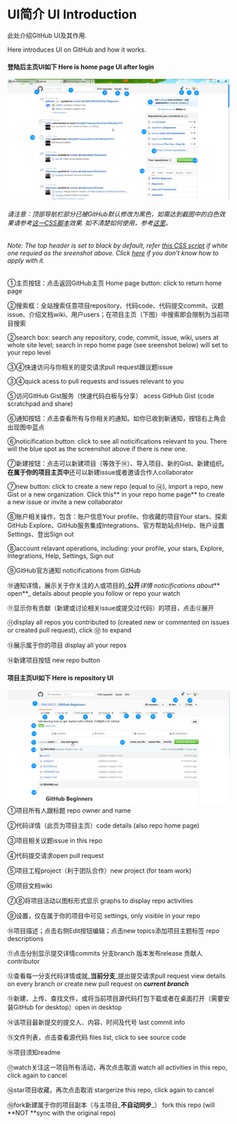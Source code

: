 # UI简介  UI Introduction

此处介绍GitHub UI及其作用.

Here introduces UI on GitHub and how it works.

#### 登陆后主页UI如下 Here is home page UI after login

![](/assets/2017-02-18_16-50-13.png)

###### 请注意：顶部导航栏部分已被GitHub默认修改为黑色，如需达到截图中的白色效果请参考[这一CSS脚本](https://userstyles.org/styles/138766/github-return-light-themed-header)效果. 如不清楚如何使用，参考[这里](https://userstyles.org/help/stylish)。

###### Note: The top header is set to black by default, refer [this CSS script](https://userstyles.org/styles/138766/github-return-light-themed-header) if white one requied as the sreenshot above. Click [here](https://userstyles.org/help/stylish) if you don't know how to apply with it.

①主页按钮：点击返回GitHub主页  Home page button: click to return home page

②搜索框：全站搜索任意项目repository、代码code、代码提交commit、议题issue、介绍文档wiki、用户users；在项目主页（下图）中搜索即会限制为当前项目搜索

②search box: search any repository, code, commit, issue, wiki, users at whole site level; search in repo home page \(see sreenshot below\) will set to your repo level

③④快速访问与你相关的提交请求pull request跟议题issue

③④quick acess to pull requests and issues relevant to you

⑤访问GitHub Gist服务（快速代码白板与分享）  acess GitHub Gist \(code scratchpad and share\)

⑥通知按钮：点击查看所有与你相关的通知。如你已收到新通知，按钮右上角会出现图中蓝点

⑥noticification button: click to see all noticifications relevant to you. There will the blue spot as the screenshot above if there is new one.

⑦新建按钮：点击可以新建项目（等效于⑭）、导入项目、新的Gist、新建组织。**在属于你的项目主页中**还可以新建issue或者邀请合作人collaborator

⑦new button: click to create a new repo \(equal to ⑭\), import a repo, new Gist or a new organization. Click this** in your repo home page** to create a new issue or invite a new collaborator

⑧账户相关操作，包含：账户信息Your profile、你收藏的项目Your stars、探索GitHub Explore、GitHub服务集成Integrations、官方帮助站点Help、账户设置Settings、登出Sign out

⑧account relavant operations, including: your profile, your stars, Explore, Integrations, Help, Settings, Sign out

⑨GitHub官方通知 noticifications from GitHub

⑩通知详情，展示关于你关注的人或项目的_**公开**_详情 noticifications about_** open**_ details about people you follow or repo your watch

⑪显示你有贡献（新建或讨论相关issue或提交过代码）的项目，点击⑫展开

⑪display all repos you contributed to \(created new or commented on issues or created pull request\), click ⑫ to expand

⑬展示属于你的项目 display all your repos

⑭新建项目按钮 new repo button

#### 项目主页UI如下 Here is repository UI

![](/assets/firefox_2017-02-18_18-42-27.png)①项目所有人跟标题 repo owner and name

②代码详情（此页为项目主页）code details \(also repo home page\)

③项目相关议题issue in this repo

④代码提交请求open pull request

⑤项目工程project（利于团队合作）new project \(for team work\)

⑥项目文档wiki

⑦⑧将项目活动以图标形式显示 graphs to display repo activities

⑨设置，仅在属于你的项目中可见 settings, only visible in your repo

⑩项目描述；点击右侧Edit按钮编辑；点击new topics添加项目主题标签 repo descriptions

⑪点击分别显示提交详情commits 分支branch 版本发布release 贡献人contributor

⑫查看每一分支代码详情或就_**当前分支**_提出提交请求pull request    view details on every branch or create new pull request on _**current branch**_

⑬新建、上传、查找文件，或将当前项目源代码打包下载或者在桌面打开（需要安装GitHub for desktop）open in desktop

⑭该项目最新提交的提交人、内容、时间及代号 last commit info

⑮文件列表，点击查看源代码   files list, click to see source code

⑯项目须知readme

⑰watch关注这一项目所有活动，再次点击取消 watch all activities in this repo, click again to cancel

⑱star项目收藏，再次点击取消 stargerize this repo, click again to cancel

⑲fork新建属于你的项目副本（与主项目_**不自动同步**_） fork this repo \(will **NOT **sync with the original repo\)


